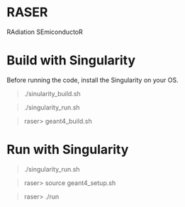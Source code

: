 # RASER 
RAdiation SEmiconductoR 




# Build with Singularity 

Before running the code, install the Singularity on your OS. 

> ./sinularity_build.sh  

> ./singularity_run.sh 

> raser> geant4_build.sh 



# Run with Singularity 

> ./singularity_run.sh 

> raser> source geant4_setup.sh 

> raser> ./run 

